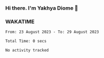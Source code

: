 ### Hi there. I'm Yakhya Diome 👋

### WAKATIME
<!--START_SECTION:waka-->

```txt
From: 23 August 2023 - To: 29 August 2023

Total Time: 0 secs

No activity tracked
```

<!--END_SECTION:waka-->
